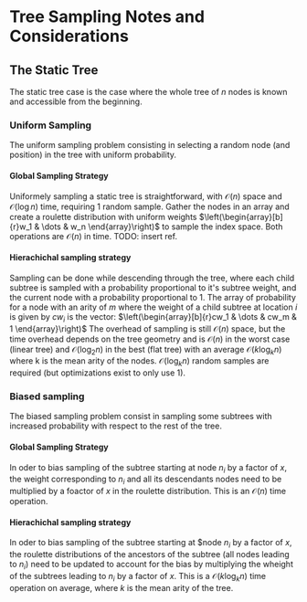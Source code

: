 # Tree Sampling Notes and Considerations

## The Static Tree

The static tree case is the case where the whole tree of $n$ nodes is known and accessible from the beginning.

### Uniform Sampling

The uniform sampling problem consisting in selecting a random node (and position) in the tree with uniform probability.

#### Global Sampling Strategy

Uniformely sampling a static tree is straightforward, with
$\mathcal{O}(n)$
space and
$\mathcal{O}(\log n)$
time, requiring 1 random sample. Gather the nodes in an array and create a roulette distribution with uniform weights
$\left(\begin{array}[b]{r}w_1 & \dots & w_n \end{array}\right)$
to sample the index space.
Both operations are $\mathcal{O}(n)$ in time.
TODO: insert ref.

#### Hierachichal sampling strategy

Sampling can be done while descending through the tree, where each child subtree
is sampled with a probability proportional to it's subtree weight, and the current
node with a probability proportional to 1. The array of probability for a node with
an arity of $m$
where the weight of a child subtree at location
$i$
is given by
$cw_i$
is the vector:
$\left(\begin{array}[b]{r}cw_1 & \dots & cw_m & 1 \end{array}\right)$
The overhead of sampling is still
$\mathcal{O}(n)$
space, but the time overhead depends on the tree geometry and is
$\mathcal{O}(n)$
in the worst case (linear tree) and
$\mathcal{O}(\log_2 n)$ in the best (flat tree)
with an average
$\mathcal{O}(k \log_k n)$
where k is the mean arity of the nodes.
$\mathcal{O}(\log_k n)$ random samples are required (but optimizations exist to only use 1).

### Biased sampling

The biased sampling problem consist in sampling some subtrees with increased probability with respect to the rest of the tree.

#### Global Sampling Strategy

In oder to bias sampling of the subtree starting at node $n_i$
by a factor of $x$,
the weight corresponding to $n_i$ and all its descendants nodes need to be multiplied by a foactor of $x$ in the roulette distribution.
This is an $\mathcal{O}(n)$ time operation.

#### Hierachichal sampling strategy

In oder to bias sampling of the subtree starting at $node $n_i$
by a factor of $x$,
the roulette distributions of the ancestors of the subtree (all nodes leading to $n_i$) need to be updated to account
for the bias by multiplying the wheight of the subtrees leading to $n_i$ by a factor of $x$.
This is a
$\mathcal{O}(k \log_k n)$
time operation on average,
where $k$ is the mean arity of the tree.
